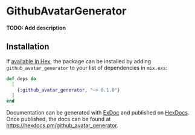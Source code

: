 # GithubAvatarGenerator

**TODO: Add description**

## Installation

If [available in Hex](https://hex.pm/docs/publish), the package can be installed
by adding `github_avatar_generator` to your list of dependencies in `mix.exs`:

```elixir
def deps do
  [
    {:github_avatar_generator, "~> 0.1.0"}
  ]
end
```

Documentation can be generated with [ExDoc](https://github.com/elixir-lang/ex_doc)
and published on [HexDocs](https://hexdocs.pm). Once published, the docs can
be found at <https://hexdocs.pm/github_avatar_generator>.

